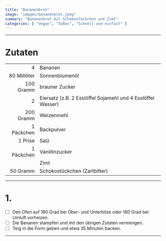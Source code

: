 ```yaml
---
title: "Bananenbrot"
image: "images/bananenbrot.jpeg"
summary: "Bananenbrot mit Schokostückchen und Zimt"
categories: [ "Vegan", "Süßes", "Schnell und einfach" ]
---
```


---

# Zutaten

|               |                                                             |
|--------------:|:------------------------------------------------------------|
|             4 | Bananen                                                     |
| 80 Milliliter | Sonnenblumenöl                                              |
|     100 Gramm | brauner Zucker                                              |
|             2 | Eiersatz (z.B. 2 Esslöffel Sojamehl und 4 Esslöffel Wasser) |
|     200 Gramm | Weizenmehl                                                  |
|    1 Päckchen | Backpulver                                                  |
|       1 Prise | Salz                                                        |
|    1 Päckchen | Vanillinzucker                                              |
|               | Zimt                                                        |
|      50 Gramm | Schokostückchen (Zartbitter)                                |

---

# 1.

- [ ] Den Ofen auf 180 Grad bei Ober- und Unterhitze oder 160 Grad bei Umluft vorheizen.
- [ ] Die Bananen stampfen und mit den übrigen Zutaten vermengen.
- [ ] Teig in die Form geben und etwa 35 Minuten backen.

---
